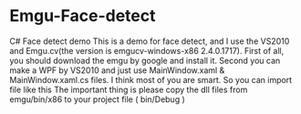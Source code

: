# Emgu-Face-detect
C# Face detect demo
This is a demo for face detect, and I use the VS2010 and Emgu.cv(the version is emgucv-windows-x86 2.4.0.1717).
First of all, you should download the emgu by google and install it.
Second you can make a WPF by VS2010 and just use MainWindow.xaml & MainWindow.xaml.cs files.
I think most of you are smart. So you can import file like this
The important thing is please copy the dll files from emgu/bin/x86 to your project file ( bin/Debug )
